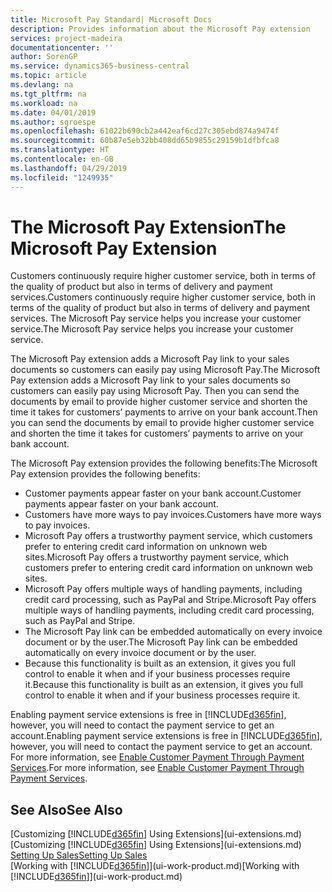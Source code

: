 ```yaml
---
title: Microsoft Pay Standard| Microsoft Docs
description: Provides information about the Microsoft Pay extension
services: project-madeira
documentationcenter: ''
author: SorenGP
ms.service: dynamics365-business-central
ms.topic: article
ms.devlang: na
ms.tgt_pltfrm: na
ms.workload: na
ms.date: 04/01/2019
ms.author: sgroespe
ms.openlocfilehash: 61022b690cb2a442eaf6cd27c305ebd874a9474f
ms.sourcegitcommit: 60b87e5eb32bb408dd65b9855c29159b1dfbfca8
ms.translationtype: HT
ms.contentlocale: en-GB
ms.lasthandoff: 04/29/2019
ms.locfileid: "1249935"
---
```

# <a name="the-microsoft-pay-extension"></a><span data-ttu-id="3b628-103">The Microsoft Pay Extension</span><span class="sxs-lookup"><span data-stu-id="3b628-103">The Microsoft Pay Extension</span></span>
<span data-ttu-id="3b628-104">Customers continuously require higher customer service, both in terms of the quality of product but also in terms of delivery and payment services.</span><span class="sxs-lookup"><span data-stu-id="3b628-104">Customers continuously require higher customer service, both in terms of the quality of product but also in terms of delivery and payment services.</span></span> <span data-ttu-id="3b628-105">The Microsoft Pay service helps you increase your customer service.</span><span class="sxs-lookup"><span data-stu-id="3b628-105">The Microsoft Pay service helps you increase your customer service.</span></span>

<span data-ttu-id="3b628-106">The Microsoft Pay extension adds a Microsoft Pay link to your sales documents so customers can easily pay using Microsoft Pay.</span><span class="sxs-lookup"><span data-stu-id="3b628-106">The Microsoft Pay extension adds a Microsoft Pay link to your sales documents so customers can easily pay using Microsoft Pay.</span></span> <span data-ttu-id="3b628-107">Then you can send the documents by email to provide higher customer service and shorten the time it takes for customers’ payments to arrive on your bank account.</span><span class="sxs-lookup"><span data-stu-id="3b628-107">Then you can send the documents by email to provide higher customer service and shorten the time it takes for customers’ payments to arrive on your bank account.</span></span>

<span data-ttu-id="3b628-108">The Microsoft Pay extension provides the following benefits:</span><span class="sxs-lookup"><span data-stu-id="3b628-108">The Microsoft Pay extension provides the following benefits:</span></span>
- <span data-ttu-id="3b628-109">Customer payments appear faster on your bank account.</span><span class="sxs-lookup"><span data-stu-id="3b628-109">Customer payments appear faster on your bank account.</span></span>
- <span data-ttu-id="3b628-110">Customers have more ways to pay invoices.</span><span class="sxs-lookup"><span data-stu-id="3b628-110">Customers have more ways to pay invoices.</span></span>
- <span data-ttu-id="3b628-111">Microsoft Pay offers a trustworthy payment service, which customers prefer to entering credit card information on unknown web sites.</span><span class="sxs-lookup"><span data-stu-id="3b628-111">Microsoft Pay offers a trustworthy payment service, which customers prefer to entering credit card information on unknown web sites.</span></span>
- <span data-ttu-id="3b628-112">Microsoft Pay offers multiple ways of handling payments, including credit card processing, such as PayPal and Stripe.</span><span class="sxs-lookup"><span data-stu-id="3b628-112">Microsoft Pay offers multiple ways of handling payments, including credit card processing, such as PayPal and Stripe.</span></span>
- <span data-ttu-id="3b628-113">The Microsoft Pay link can be embedded automatically on every invoice document or by the user.</span><span class="sxs-lookup"><span data-stu-id="3b628-113">The Microsoft Pay link can be embedded automatically on every invoice document or by the user.</span></span>
- <span data-ttu-id="3b628-114">Because this functionality is built as an extension, it gives you full control to enable it when and if your business processes require it.</span><span class="sxs-lookup"><span data-stu-id="3b628-114">Because this functionality is built as an extension, it gives you full control to enable it when and if your business processes require it.</span></span>

<span data-ttu-id="3b628-115">Enabling payment service extensions is free in [!INCLUDE[d365fin](includes/d365fin_md.md)], however, you will need to contact the payment service to get an account.</span><span class="sxs-lookup"><span data-stu-id="3b628-115">Enabling payment service extensions is free in [!INCLUDE[d365fin](includes/d365fin_md.md)], however, you will need to contact the payment service to get an account.</span></span> <span data-ttu-id="3b628-116">For more information, see [Enable Customer Payment Through Payment Services](sales-how-enable-payment-service-extensions.md).</span><span class="sxs-lookup"><span data-stu-id="3b628-116">For more information, see [Enable Customer Payment Through Payment Services](sales-how-enable-payment-service-extensions.md).</span></span>

## <a name="see-also"></a><span data-ttu-id="3b628-117">See Also</span><span class="sxs-lookup"><span data-stu-id="3b628-117">See Also</span></span>
<span data-ttu-id="3b628-118">[Customizing [!INCLUDE[d365fin](includes/d365fin_md.md)] Using Extensions](ui-extensions.md)</span><span class="sxs-lookup"><span data-stu-id="3b628-118">[Customizing [!INCLUDE[d365fin](includes/d365fin_md.md)] Using Extensions](ui-extensions.md)</span></span>  
[<span data-ttu-id="3b628-119">Setting Up Sales</span><span class="sxs-lookup"><span data-stu-id="3b628-119">Setting Up Sales</span></span>](sales-setup-sales.md)  
<span data-ttu-id="3b628-120">[Working with [!INCLUDE[d365fin](includes/d365fin_md.md)]](ui-work-product.md)</span><span class="sxs-lookup"><span data-stu-id="3b628-120">[Working with [!INCLUDE[d365fin](includes/d365fin_md.md)]](ui-work-product.md)</span></span>

